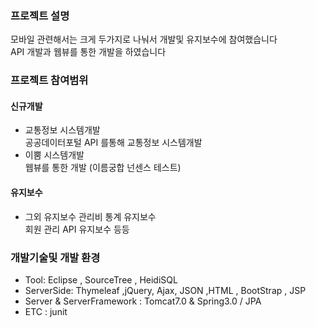 ### 프로젝트 설명 <br>

모바일 관련해서는 크게 두가지로 나눠서 개발및 유지보수에 참여했습니다 <br>
API 개발과 웹뷰를 통한 개발을 하였습니다<br>


### 프로젝트 참여범위

#### 신규개발
* 교통정보 시스템개발 <br>
공공데이터포털 API 를통해 교통정보 시스템개발
* 이뿜 시스템개발 <br>
웹뷰를 통한 개발 (이름궁합 넌센스 테스트)  <br>

#### 유지보수
* 그외 유지보수
 관리비 통계 유지보수  <br>
 회원 관리 API 유지보수 등등  <br>

### 개발기술및 개발 환경
* Tool: Eclipse , SourceTree , HeidiSQL
* ServerSide: Thymeleaf ,jQuery, Ajax, JSON ,HTML , BootStrap , JSP
* Server & ServerFramework : Tomcat7.0 & Spring3.0  / JPA
* ETC : junit 

<br>
